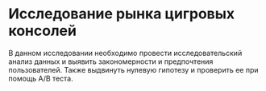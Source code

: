 # Исследование рынка цигровых консолей 

В данном исследовании необходимо провести исследовательский анализ данных и выявить закономерности и предпочтения пользователей.
Также выдвинуть нулевую гипотезу и проверить ее при помощь A/B теста. 
